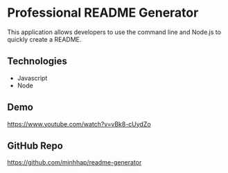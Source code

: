 # Professional README Generator

This application allows developers to use the command line and Node.js to quickly create a README.

## Technologies
* Javascript
* Node

## Demo
https://www.youtube.com/watch?v=vBk8-cUydZo

## GitHub Repo
https://github.com/minhhap/readme-generator